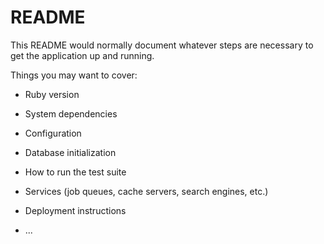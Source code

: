 # README

This README would normally document whatever steps are necessary to get the
application up and running.

Things you may want to cover:

* Ruby version

* System dependencies

* Configuration

* Database initialization

* How to run the test suite

* Services (job queues, cache servers, search engines, etc.)

* Deployment instructions

* ...
